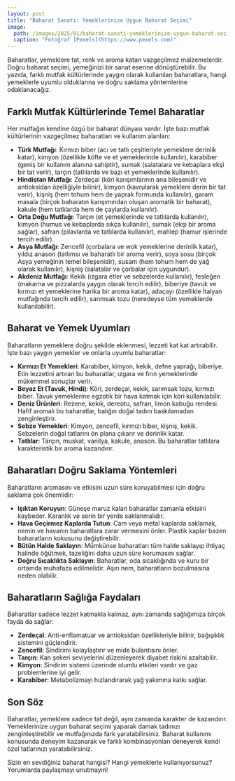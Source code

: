 ```yaml
---
layout: post
title: "Baharat Sanatı: Yemeklerinize Uygun Baharat Seçimi"
image: 
  path: /images/2025/01/baharat-sanati-yemeklerinize-uygun-baharat-secimi.jpg
  caption: "Fotoğraf [Pexels](https://www.pexels.com)"
---
```


Baharatlar, yemeklere tat, renk ve aroma katan vazgeçilmez malzemelerdir. Doğru baharat seçimi, yemeğinizi bir sanat eserine dönüştürebilir. Bu yazıda, farklı mutfak kültürlerinde yaygın olarak kullanılan baharatlara, hangi yemeklerle uyumlu olduklarına ve doğru saklama yöntemlerine odaklanacağız.

## Farklı Mutfak Kültürlerinde Temel Baharatlar

Her mutfağın kendine özgü bir baharat dünyası vardır. İşte bazı mutfak kültürlerinin vazgeçilmez baharatları ve kullanım alanları:

- **Türk Mutfağı**: Kırmızı biber (acı ve tatlı çeşitleriyle yemeklere derinlik katar), kimyon (özellikle köfte ve et yemeklerinde kullanılır), karabiber (geniş bir kullanım alanına sahiptir), sumak (salatalara ve kebaplara ekşi bir tat verir), tarçın (tatlılarda ve bazı et yemeklerinde kullanılır).
- **Hindistan Mutfağı**: Zerdeçal (köri karışımlarının ana bileşenidir ve antioksidan özelliğiyle bilinir), kimyon (kavrularak yemeklere derin bir tat verir), kişniş (hem tohum hem de yaprak formunda kullanılır), garam masala (birçok baharatın karışımından oluşan aromatik bir baharat), kakule (hem tatlılarda hem de çaylarda kullanılır).
- **Orta Doğu Mutfağı**: Tarçın (et yemeklerinde ve tatlılarda kullanılır), kimyon (humus ve kebaplarda sıkça kullanılır), sumak (ekşi bir aroma sağlar), safran (pilavlarda ve tatlılarda kullanılır), mahlep (hamur işlerinde tercih edilir).
- **Asya Mutfağı**: Zencefil (çorbalara ve wok yemeklerine derinlik katar), yıldız anason (tatlımsı ve baharatlı bir aroma verir), soya sosu (birçok Asya yemeğinin temel bileşenidir), susam (hem tohum hem de yağ olarak kullanılır), kişniş (salatalar ve çorbalar için uygundur).
- **Akdeniz Mutfağı**: Kekik (ızgara etler ve sebzelerde kullanılır), fesleğen (makarna ve pizzalarda yaygın olarak tercih edilir), biberiye (tavuk ve kırmızı et yemeklerine harika bir aroma katar), adaçayı (özellikle İtalyan mutfağında tercih edilir), sarımsak tozu (neredeyse tüm yemeklerde kullanılabilir).

## Baharat ve Yemek Uyumları

Baharatların yemeklere doğru şekilde eklenmesi, lezzeti kat kat artırabilir. İşte bazı yaygın yemekler ve onlarla uyumlu baharatlar:

- **Kırmızı Et Yemekleri**: Karabiber, kimyon, kekik, defne yaprağı, biberiye. Etin lezzetini artıran bu baharatlar, ızgara ve fırın yemeklerinde mükemmel sonuçlar verir.
- **Beyaz Et (Tavuk, Hindi)**: Köri, zerdeçal, kekik, sarımsak tozu, kırmızı biber. Tavuk yemeklerine egzotik bir hava katmak için köri kullanılabilir.
- **Deniz Ürünleri**: Rezene, kekik, dereotu, safran, limon kabuğu rendesi. Hafif aromalı bu baharatlar, balığın doğal tadını baskılamadan zenginleştirir.
- **Sebze Yemekleri**: Kimyon, zencefil, kırmızı biber, kişniş, kekik. Sebzelerin doğal tatlarını ön plana çıkarır ve derinlik katar.
- **Tatlılar**: Tarçın, muskat, vanilya, kakule, anason. Bu baharatlar tatlılara karakteristik bir aroma kazandırır.

## Baharatları Doğru Saklama Yöntemleri

Baharatların aromasını ve etkisini uzun süre koruyabilmesi için doğru saklama çok önemlidir:

- **Işıktan Koruyun**: Güneşe maruz kalan baharatlar zamanla etkisini kaybeder. Karanlık ve serin bir yerde saklanmalıdır.
- **Hava Geçirmez Kaplarda Tutun**: Cam veya metal kaplarda saklamak, nemin ve havanın baharatlara zarar vermesini önler. Plastik kaplar bazen baharatların kokusunu değiştirebilir.
- **Bütün Halde Saklayın**: Mümkünse baharatları tüm halde saklayıp ihtiyaç halinde öğütmek, tazeliğini daha uzun süre korumasını sağlar.
- **Doğru Sıcaklıkta Saklayın**: Baharatlar, oda sıcaklığında ve kuru bir ortamda muhafaza edilmelidir. Aşırı nem, baharatların bozulmasına neden olabilir.

## Baharatların Sağlığa Faydaları

Baharatlar sadece lezzet katmakla kalmaz, aynı zamanda sağlığımıza birçok fayda da sağlar:

- **Zerdeçal**: Anti-enflamatuar ve antioksidan özellikleriyle bilinir, bağışıklık sistemini güçlendirir.
- **Zencefil**: Sindirimi kolaylaştırır ve mide bulantısını önler.
- **Tarçın**: Kan şekeri seviyelerini düzenleyerek diyabet riskini azaltabilir.
- **Kimyon**: Sindirim sistemi üzerinde olumlu etkileri vardır ve gaz problemlerine iyi gelir.
- **Karabiber**: Metabolizmayı hızlandırarak yağ yakımına katkı sağlar.

## Son Söz

Baharatlar, yemeklere sadece tat değil, aynı zamanda karakter de kazandırır. Yemeklerinize uygun baharat seçimi yaparak damak tadınızı zenginleştirebilir ve mutfağınızda fark yaratabilirsiniz. Baharat kullanımı konusunda deneyim kazanarak ve farklı kombinasyonları deneyerek kendi özel tatlarınızı yaratabilirsiniz.

Sizin en sevdiğiniz baharat hangisi? Hangi yemeklerle kullanıyorsunuz? Yorumlarda paylaşmayı unutmayın!